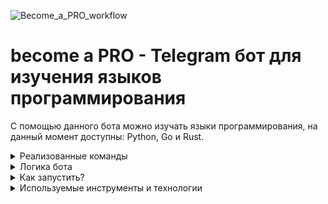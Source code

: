![Become_a_PRO_workflow](https://github.com/kkhitalenko/Become_a_PRO/actions/workflows/CI.yml/badge.svg)

# become a PRO - Telegram бот для изучения языков программирования
С помощью данного бота можно изучать языки программирования, на данный момент доступны: Python, Go и Rust.

<details>
   <summary>Реализованные команды</summary> 

- /help - помощь
- /start - начать обучение
- /continue - продолжить обучение
- /repeat - повторить сложные вопросы 
- /switch_language - переключиться на другой язык
- /feedback - предложить автору идею или сообщить об ошибке
- /github - посмотреть код Become_a_PRO на github и поставить ⭐️

</details>

<details>
   <summary>Логика бота</summary> 
   
![Image alt](https://github.com/kkhitalenko/Become_a_PRO/raw/main/mindmap.PNG)
   
</details>

<details>
   <summary>Как запустить?</summary> 
   Необходимые технологии: Docker, Docker-Compose

   <details>
   <summary>При первом запуске необходимо</summary> 
      
   1. Клонировать репозиторий и перейти в него в командной строке:
      ```
      git clone git@github.com:kkhitalenko/Become_a_PRO
      ```
      ```
      cd Become_a_PRO/infra/
      ```
   2. Создать .env файл и заполнить его по аналогии с файлом .env.example
   3. Запустить docker-compose:
      ```
      docker-compose up -d --build
      ```
   4. Последовательно выполнить следующие команды:
      ```
      docker-compose exec backend python manage.py migrate
      docker-compose exec backend python manage.py createsuperuser
      docker-compose exec backend python manage.py collectstatic --no-input 
      ```
         
   5. Выполнить следующую команду с указанием ваших db-user и db-name
      ```
      cat becomeapro.sql | docker exec -i BecomeaPRO_postgres psql -U <db-user> -d <db-name>
      ```
   </details>
   <details>
   <summary>При повторном запуске</summary> 
         
   1. Запустить docker-compose
      ```
      docker-compose up -d
      ```
   </details>
</details>

<details>
   <summary>Используемые инструменты и технологии</summary> 
   
- Poetry
- Pre-commit(ruff)
- Python
- Django, DRF
- Gunicorn, Nginx
- Aiogram, Aiohttp
- Postgres
- Docker, Docker Compose
- Github Actions(CI:flake, isort)
<!-- Celery --> 
<!-- Redis --> 
<!-- Pytest --> 

</details>
